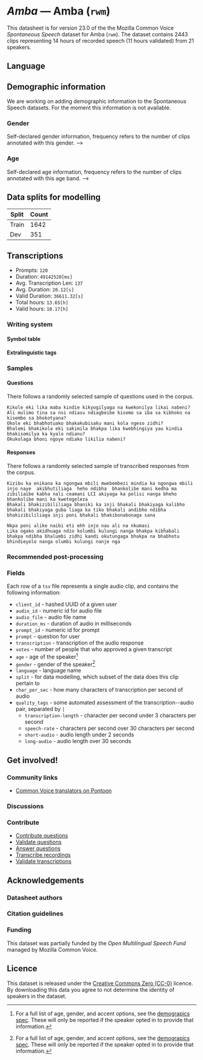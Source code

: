 # *Amba* &mdash; Amba (`rwm`)
This datasheet is for version 23.0 of the the Mozilla Common Voice *Spontaneous Speech* dataset 
for Amba (`rwm`). The dataset contains 2443 clips representing 14 hours of recorded
speech (11 hours validated) from 21 speakers.

## Language
<!-- {{LANGUAGE_DESCRIPTION}} -->
<!-- Provide a brief (1-2 paragraph) description of your language -->

## Demographic information
We are working on adding demographic information to the Spontaneous Speech datasets. For the moment this information
is not available.



<!--
The dataset includes the following distribution of age and gender.
<!-- You can get a lot of the information in this section from https://analyzer.cv-toolbox.web.tr/browse -->

### Gender
Self-declared gender information, frequency refers to the number of clips annotated with this gender.
-->



<!--
<!-- {{GENDER_TABLE}} -->
<!-- @ AUTOMATICALLY GENERATED @ -->
<!-- | Gender | Frequency |
|--------|-----------|
| male, masculine | ? |
| undeclared | ? |
| female, feminine | ? | -->

### Age
Self-declared age information, frequency refers to the number of clips annotated with this age band.
-->
<!-- {{AGE_TABLE}} -->
<!-- @ AUTOMATICALLY GENERATED @ -->
<!-- | Age band | Frequency |
|----------|-----------|
| teens | ? |
| twenties | ? |
| thirties | ? |
| fourties | ? |
| fifties | ? |
   ...if other age ranges are present in your data, add rows... -->

## Data splits for modelling



 | Split | Count |
|-|-|
| Train | 1642 |
| Dev | 351 |

<!-- @ AUTOMATICALLY GENERATED @ -->

## Transcriptions

* Prompts: `120`
* Duration: `49142520[ms]`
* Avg. Transcription Len: `137`
* Avg. Duration: `20.12[s]`
* Valid Duration: `36611.32[s]`
* Total hours: `13.65[h]`
* Valid hours: `10.17[h]`

<!-- {{TRANSCRIPTIONS_DESCRIPTION}} -->
<!-- A description of the transcription system used -->

### Writing system
<!-- {{WRITING_SYSTEM_DESCRIPTION}} -->
<!-- @ OPTIONAL @ -->
<!-- A description of the writing system (or writing systems) used in the text corpus -->

#### Symbol table
<!-- {{ALPHABET_TABLE}} -->
<!-- @ OPTIONAL @ -->
<!-- If the writing system is alphabetic, you can include the valid alphabet here -->

#### Extralinguistic tags

### Samples

#### Questions
There follows a randomly selected sample of questions used in the corpus.

```
Kikole eki lika maba kindie kikyogilyaga na kwekonilya likai nabeni?
Ali mulimo tina sa nsi ndiasu ndiagbeibe kisomo sa iba sa kibhoko na kisembo sa bhokotyana?
Okole eki bhabhotuako bhakakubisaku mani kola ngeso zidhi?
Bhalemi bhakikola eki sakimila bhakpa lika kwebhingiya yau kindia bhakisomilya ka kyalo ndianu?
Okukolaga bhoni ngoye ndiako likilia nabeni?
```

<!-- {{QUESTIONS_SAMPLE}} -->

#### Responses
There follows a randomly selected sample of transcribed responses from the corpus.

```
Kizibu ka enikana ka ngongwa mbili mwebembezi mindia ka ngongwa mbili injo naye  akibhutiliaga  heho ndibha  bhankolibe mani kedha ma zibiliaibe kabha nali ceamani LCI akiyaga ka polisi nanga bheho bhankolibe mani ka kwetegeleza
Bhakali bhakizibililiaga bhaniki ka inji bhakali bhakiyaga kalibho bhakali bhakiyaga guba liaga ka tiko bhakali andibho ndibha bhakizibililiaga inji poni bhakali bhakibonabonaga sana

Nkpa poni alike naibi eti ehh injo nau ali na nkumasi
Lika ogako akidhuaga ndio kolumbi kulungi nanga bhakpa kibĥabali  bhakpa ndibha bhalumbi zidhi kandi okutungaga bhakpa na bhabhotu bhindieyolo nanga olumbi kulungi nanje nga
```

<!-- {{TRANSCRIPTIONS_SAMPLE}} -->

### Recommended post-processing
<!-- {{RECOMMENDED_POSTPROCESSING_DESCRIPTION}} -->
<!-- @ OPTIONAL @ -->
<!-- What should people do before they use the data, for example Unicode normalisation or normalisation of extralinguistic tags -->

### Fields
Each row of a `tsv` file represents a single audio clip, and contains the following information:

* `client_id` - hashed UUID of a given user
* `audio_id` - numeric id for audio file
* `audio_file` - audio file name
* `duration_ms` - duration of audio in milliseconds
* `prompt_id` - numeric id for prompt
* `prompt` - question for user
* `transcription` - transcription of the audio response
* `votes` - number of people that who approved a given transcript
* `age` - age of the speaker[^1]
* `gender` - gender of the speaker[^1]
* `language` - language name
* `split` - for data modelling, which subset of the data does this clip pertain to
* `char_per_sec` - how many characters of transcription per second of audio
* `quality_tags` - some automated assessment of the transcription--audio pair, separated by `|`
   * `transcription-length` - character per second under 3 characters per second
   * `speech-rate` - characters per second over 30 characters per second
   * `short-audio` - audio length under 2 seconds
   * `long-audio` - audio length over 30 seconds

#### 
[^1]: For a full list of age, gender, and accent options, see the
[demograpics
spec](https://github.com/common-voice/common-voice/blob/main/web/src/stores/demographics.ts). These
will only be reported if the speaker opted in to provide that
information.

## Get involved!

### Community links

* [Common Voice translators on Pontoon](https://pontoon.mozilla.org/rwm/common-voice/contributors/)

<!-- {{COMMUNITY_LINKS_LIST}} -->
<!-- @ OPTIONAL @ -->
<!-- Links to community chats / fora -->

### Discussions
<!-- {{DISCUSSION_LINKS_LIST}} -->
<!-- @ OPTIONAL @ -->
<!-- Any links to discussions, for example on Discourse or other fora or blogs can be included here -->

### Contribute
* [Contribute questions](https://commonvoice.mozilla.org/spontaneous-speech/beta/question)
* [Validate questions](https://commonvoice.mozilla.org/spontaneous-speech/beta/validate)
* [Answer questions](https://commonvoice.mozilla.org/spontaneous-speech/beta/prompts)
* [Transcribe recordings](https://commonvoice.mozilla.org/spontaneous-speech/beta/transcribe)
* [Validate transcriptions](https://commonvoice.mozilla.org/spontaneous-speech/beta/check-transcript)
<!-- {{CONTRIBUTE_LINKS_LIST}} -->
<!-- Here you can include links for how to contribute to the dataset -->

## Acknowledgements

### Datasheet authors
<!-- {{DATASHEET_AUTHORS_LIST}} -->
<!-- A list in the format of: Your Name <email@email.com> -->

### Citation guidelines
<!-- {{CITATION_DESCRIPTION}} -->
<!-- @ OPTIONAL @ -->
<!-- If you published a paper and would like people to cite it, you can include the BiBTeX here -->

### Funding

This dataset was partially funded by the *Open Multilingual Speech Fund* managed by Mozilla Common Voice.
<!-- {{FUNDING_DESCRIPTION}} -->
<!-- @ OPTIONAL @ -->
<!-- If you received any funding, you can include the acknowledgement here -->

## Licence
This dataset is released under the [Creative Commons Zero (CC-0)](https://creativecommons.org/public-domain/cc0/) licence. By downloading this data
you agree to not determine the identity of speakers in the dataset.